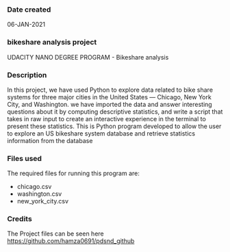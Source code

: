 ### Date created
06-JAN-2021

### bikeshare analysis project
UDACITY NANO DEGREE PROGRAM - Bikeshare analysis

### Description
In this project, we have used Python to explore data related to bike share systems for three major cities in the United States — Chicago, New York City, and Washington. we have  imported the data and answer interesting questions about it by computing descriptive statistics, and write a script that takes in raw input to create an interactive experience in the terminal to present these statistics.
This is Python program developed to allow the user to explore an US bikeshare system database and retrieve statistics information from the database
### Files used
The required files for running this program are:
- chicago.csv
- washington.csv
- new_york_city.csv

### Credits
The Project files can be seen here <https://github.com/hamza0691/pdsnd_github> 

